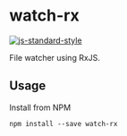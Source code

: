 # watch-rx

[![js-standard-style](https://img.shields.io/badge/code%20style-standard-brightgreen.svg)](http://standardjs.com)

File watcher using RxJS.

## Usage

Install from NPM

```
npm install --save watch-rx
```
